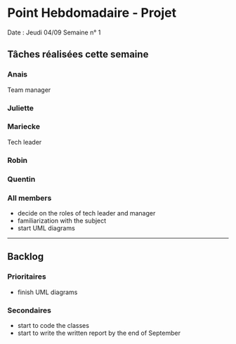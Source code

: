 # Point Hebdomadaire - Projet

Date : Jeudi 04/09
Semaine n° 1

## Tâches réalisées cette semaine

### Anais

Team manager

### Juliette

### Mariecke

Tech leader

### Robin

### Quentin

### All members 
- decide on the roles of tech leader and manager
- familiarization with the subject
- start UML diagrams 

---

## Backlog

### Prioritaires

- finish UML diagrams


### Secondaires

- start to code the classes
- start to write the written report by the end of September
  
